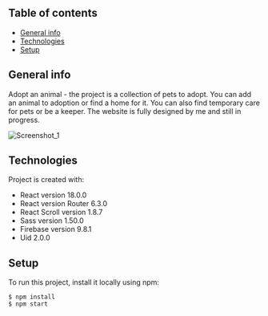 ## Table of contents

- [General info](#general-info)
- [Technologies](#technologies)
- [Setup](#setup)

## General info

Adopt an animal - the project is a collection of pets to adopt. You can add an animal to adoption or find a home for it. You can also find temporary care for pets or be a keeper. The website is fully designed by me and still in progress.

![Screenshot_1](./src/assets/web_screenshot_1.png)

## Technologies

Project is created with:

- React version 18.0.0
- React version Router 6.3.0
- React Scroll version 1.8.7
- Sass version 1.50.0
- Firebase version 9.8.1
- Uid 2.0.0

## Setup

To run this project, install it locally using npm:

```
$ npm install
$ npm start
```
